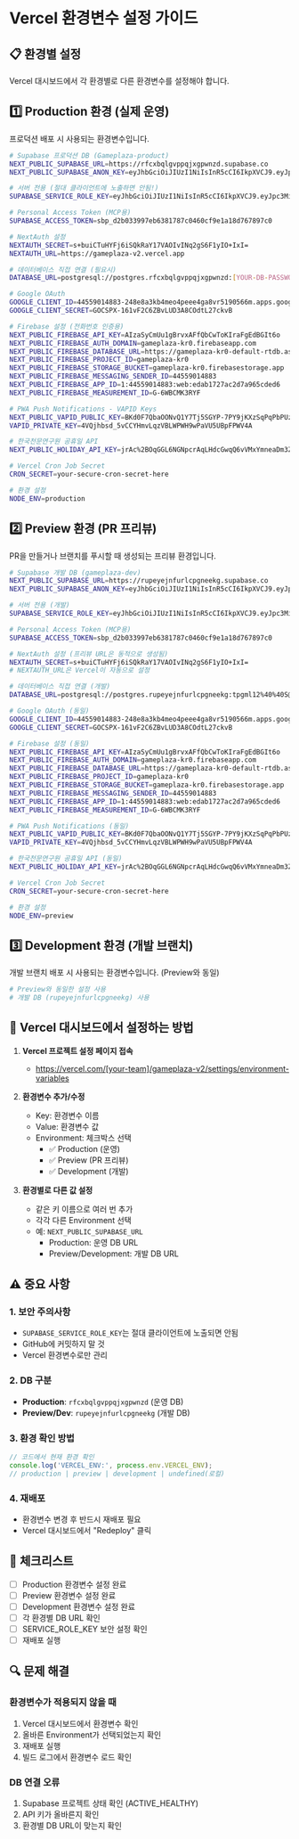 # Vercel 환경변수 설정 가이드

## 📋 환경별 설정

Vercel 대시보드에서 각 환경별로 다른 환경변수를 설정해야 합니다.

## 1️⃣ Production 환경 (실제 운영)

프로덕션 배포 시 사용되는 환경변수입니다.

```bash
# Supabase 프로덕션 DB (Gameplaza-product)
NEXT_PUBLIC_SUPABASE_URL=https://rfcxbqlgvppqjxgpwnzd.supabase.co
NEXT_PUBLIC_SUPABASE_ANON_KEY=eyJhbGciOiJIUzI1NiIsInR5cCI6IkpXVCJ9.eyJpc3MiOiJzdXBhYmFzZSIsInJlZiI6InJmY3hicWxndnBwcWp4Z3B3bnpkIiwicm9sZSI6ImFub24iLCJpYXQiOjE3NTAzMzU0MDUsImV4cCI6MjA2NTkxMTQwNX0.XDLyIizkYB1Tz8rNwPez8LV1H_bIQGTh_KP1crpfM-o

# 서버 전용 (절대 클라이언트에 노출하면 안됨!)
SUPABASE_SERVICE_ROLE_KEY=eyJhbGciOiJIUzI1NiIsInR5cCI6IkpXVCJ9.eyJpc3MiOiJzdXBhYmFzZSIsInJlZiI6InJmY3hicWxndnBwcWp4Z3B3bnpkIiwicm9sZSI6InNlcnZpY2Vfcm9sZSIsImlhdCI6MTc1MDMzNTQwNSwiZXhwIjoyMDY1OTExNDA1fQ.C0vHJAYJHCpOqkTL9GQvqLk8vRJUf0koxC0aEtJA05E

# Personal Access Token (MCP용)
SUPABASE_ACCESS_TOKEN=sbp_d2b033997eb6381787c0460cf9e1a18d767897c0

# NextAuth 설정
NEXTAUTH_SECRET=s+buiCTuHYFj6iSQkRaY17VAOIvINq2gS6F1yIO+IxI=
NEXTAUTH_URL=https://gameplaza-v2.vercel.app

# 데이터베이스 직접 연결 (필요시)
DATABASE_URL=postgresql://postgres.rfcxbqlgvppqjxgpwnzd:[YOUR-DB-PASSWORD]@aws-0-ap-northeast-2.pooler.supabase.com:6543/postgres

# Google OAuth
GOOGLE_CLIENT_ID=44559014883-248e8a3kb4meo4peee4ga8vr5190566m.apps.googleusercontent.com
GOOGLE_CLIENT_SECRET=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

# Firebase 설정 (전화번호 인증용)
NEXT_PUBLIC_FIREBASE_API_KEY=AIzaSyCmUu1gBrvxAFfQbCwToKIraFgEdBGIt6o
NEXT_PUBLIC_FIREBASE_AUTH_DOMAIN=gameplaza-kr0.firebaseapp.com
NEXT_PUBLIC_FIREBASE_DATABASE_URL=https://gameplaza-kr0-default-rtdb.asia-southeast1.firebasedatabase.app
NEXT_PUBLIC_FIREBASE_PROJECT_ID=gameplaza-kr0
NEXT_PUBLIC_FIREBASE_STORAGE_BUCKET=gameplaza-kr0.firebasestorage.app
NEXT_PUBLIC_FIREBASE_MESSAGING_SENDER_ID=44559014883
NEXT_PUBLIC_FIREBASE_APP_ID=1:44559014883:web:edab1727ac2d7a965cded6
NEXT_PUBLIC_FIREBASE_MEASUREMENT_ID=G-6WBCMK3RYF

# PWA Push Notifications - VAPID Keys
NEXT_PUBLIC_VAPID_PUBLIC_KEY=BKd0F7QbaOONvQ1Y7Tj5SGYP-7PY9jKXzSqPqPbPUzOhS7kcMdYCYKqWjRETeQc2TKZMSKqHYXBHpAV8QqnGXTg
VAPID_PRIVATE_KEY=4VQjhbsd_5vCCYHmvLqzVBLWPWH9wPaVU5UBpFPWV4A

# 한국천문연구원 공휴일 API
NEXT_PUBLIC_HOLIDAY_API_KEY=jrAc%2BOqGGL6NGNpcrAqLHdcGwqQ6vVMxYmneaDm3ZWMMeUw0GqGYGRDXt%2F1NMMWCXDifelmWxSzYUvCHn0xFDg%3D%3D

# Vercel Cron Job Secret
CRON_SECRET=your-secure-cron-secret-here

# 환경 설정
NODE_ENV=production
```

## 2️⃣ Preview 환경 (PR 프리뷰)

PR을 만들거나 브랜치를 푸시할 때 생성되는 프리뷰 환경입니다.

```bash
# Supabase 개발 DB (gameplaza-dev)
NEXT_PUBLIC_SUPABASE_URL=https://rupeyejnfurlcpgneekg.supabase.co
NEXT_PUBLIC_SUPABASE_ANON_KEY=eyJhbGciOiJIUzI1NiIsInR5cCI6IkpXVCJ9.eyJpc3MiOiJzdXBhYmFzZSIsInJlZiI6InJ1cGV5ZWpuZnVybGNwZ25lZWtnIiwicm9sZSI6ImFub24iLCJpYXQiOjE3NTA4NjY0MjgsImV4cCI6MjA2NjQ0MjQyOH0.klSRGXI1hzkAG_mfORuAK5C74vDclX8VFeLEsyv9CAs

# 서버 전용 (개발)
SUPABASE_SERVICE_ROLE_KEY=eyJhbGciOiJIUzI1NiIsInR5cCI6IkpXVCJ9.eyJpc3MiOiJzdXBhYmFzZSIsInJlZiI6InJ1cGV5ZWpuZnVybGNwZ25lZWtnIiwicm9sZSI6InNlcnZpY2Vfcm9sZSIsImlhdCI6MTc1MDg2NjQyOCwiZXhwIjoyMDY2NDQyNDI4fQ.49VEsYv-jDnKPb1wK_wBmXgcdQWnYilLYaqbbaAHCt4

# Personal Access Token (MCP용)
SUPABASE_ACCESS_TOKEN=sbp_d2b033997eb6381787c0460cf9e1a18d767897c0

# NextAuth 설정 (프리뷰 URL은 동적으로 생성됨)
NEXTAUTH_SECRET=s+buiCTuHYFj6iSQkRaY17VAOIvINq2gS6F1yIO+IxI=
# NEXTAUTH_URL은 Vercel이 자동으로 설정

# 데이터베이스 직접 연결 (개발)
DATABASE_URL=postgresql://postgres.rupeyejnfurlcpgneekg:tpgml12%40%40S@aws-0-ap-northeast-2.pooler.supabase.com:6543/postgres

# Google OAuth (동일)
GOOGLE_CLIENT_ID=44559014883-248e8a3kb4meo4peee4ga8vr5190566m.apps.googleusercontent.com
GOOGLE_CLIENT_SECRET=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

# Firebase 설정 (동일)
NEXT_PUBLIC_FIREBASE_API_KEY=AIzaSyCmUu1gBrvxAFfQbCwToKIraFgEdBGIt6o
NEXT_PUBLIC_FIREBASE_AUTH_DOMAIN=gameplaza-kr0.firebaseapp.com
NEXT_PUBLIC_FIREBASE_DATABASE_URL=https://gameplaza-kr0-default-rtdb.asia-southeast1.firebasedatabase.app
NEXT_PUBLIC_FIREBASE_PROJECT_ID=gameplaza-kr0
NEXT_PUBLIC_FIREBASE_STORAGE_BUCKET=gameplaza-kr0.firebasestorage.app
NEXT_PUBLIC_FIREBASE_MESSAGING_SENDER_ID=44559014883
NEXT_PUBLIC_FIREBASE_APP_ID=1:44559014883:web:edab1727ac2d7a965cded6
NEXT_PUBLIC_FIREBASE_MEASUREMENT_ID=G-6WBCMK3RYF

# PWA Push Notifications (동일)
NEXT_PUBLIC_VAPID_PUBLIC_KEY=BKd0F7QbaOONvQ1Y7Tj5SGYP-7PY9jKXzSqPqPbPUzOhS7kcMdYCYKqWjRETeQc2TKZMSKqHYXBHpAV8QqnGXTg
VAPID_PRIVATE_KEY=4VQjhbsd_5vCCYHmvLqzVBLWPWH9wPaVU5UBpFPWV4A

# 한국천문연구원 공휴일 API (동일)
NEXT_PUBLIC_HOLIDAY_API_KEY=jrAc%2BOqGGL6NGNpcrAqLHdcGwqQ6vVMxYmneaDm3ZWMMeUw0GqGYGRDXt%2F1NMMWCXDifelmWxSzYUvCHn0xFDg%3D%3D

# Vercel Cron Job Secret
CRON_SECRET=your-secure-cron-secret-here

# 환경 설정
NODE_ENV=preview
```

## 3️⃣ Development 환경 (개발 브랜치)

개발 브랜치 배포 시 사용되는 환경변수입니다. (Preview와 동일)

```bash
# Preview와 동일한 설정 사용
# 개발 DB (rupeyejnfurlcpgneekg) 사용
```

## 🔧 Vercel 대시보드에서 설정하는 방법

1. **Vercel 프로젝트 설정 페이지 접속**
   - https://vercel.com/[your-team]/gameplaza-v2/settings/environment-variables

2. **환경변수 추가/수정**
   - Key: 환경변수 이름
   - Value: 환경변수 값
   - Environment: 체크박스 선택
     - ✅ Production (운영)
     - ✅ Preview (PR 프리뷰)
     - ✅ Development (개발)

3. **환경별로 다른 값 설정**
   - 같은 키 이름으로 여러 번 추가
   - 각각 다른 Environment 선택
   - 예: `NEXT_PUBLIC_SUPABASE_URL`
     - Production: 운영 DB URL
     - Preview/Development: 개발 DB URL

## ⚠️ 중요 사항

### 1. 보안 주의사항
- `SUPABASE_SERVICE_ROLE_KEY`는 절대 클라이언트에 노출되면 안됨
- GitHub에 커밋하지 말 것
- Vercel 환경변수로만 관리

### 2. DB 구분
- **Production**: `rfcxbqlgvppqjxgpwnzd` (운영 DB)
- **Preview/Dev**: `rupeyejnfurlcpgneekg` (개발 DB)

### 3. 환경 확인 방법
```javascript
// 코드에서 현재 환경 확인
console.log('VERCEL_ENV:', process.env.VERCEL_ENV);
// production | preview | development | undefined(로컬)
```

### 4. 재배포
- 환경변수 변경 후 반드시 재배포 필요
- Vercel 대시보드에서 "Redeploy" 클릭

## 📝 체크리스트

- [ ] Production 환경변수 설정 완료
- [ ] Preview 환경변수 설정 완료
- [ ] Development 환경변수 설정 완료
- [ ] 각 환경별 DB URL 확인
- [ ] SERVICE_ROLE_KEY 보안 설정 확인
- [ ] 재배포 실행

## 🔍 문제 해결

### 환경변수가 적용되지 않을 때
1. Vercel 대시보드에서 환경변수 확인
2. 올바른 Environment가 선택되었는지 확인
3. 재배포 실행
4. 빌드 로그에서 환경변수 로드 확인

### DB 연결 오류
1. Supabase 프로젝트 상태 확인 (ACTIVE_HEALTHY)
2. API 키가 올바른지 확인
3. 환경별 DB URL이 맞는지 확인